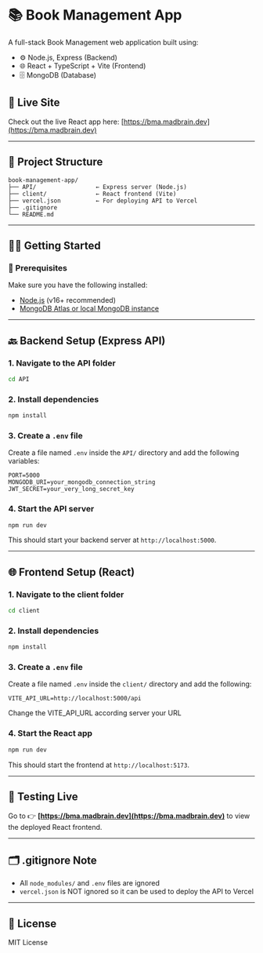 # 📚 Book Management App

A full-stack Book Management web application built using:

- ⚙️ Node.js, Express (Backend)
- 🌐 React + TypeScript + Vite (Frontend)
- 🗄 MongoDB (Database)

## 🚀 Live Site

Check out the live React app here: [https://bma.madbrain.dev](https://bma.madbrain.dev)

---

## 📁 Project Structure

```
book-management-app/
├── API/                 ← Express server (Node.js)
├── client/              ← React frontend (Vite)
├── vercel.json          ← For deploying API to Vercel
├── .gitignore
└── README.md
```

---

## 🧑‍💻 Getting Started

### 🔧 Prerequisites

Make sure you have the following installed:

- [Node.js](https://nodejs.org/) (v16+ recommended)
- [MongoDB Atlas or local MongoDB instance](https://www.mongodb.com/cloud/atlas)

---

## 🔙 Backend Setup (Express API)

### 1. Navigate to the API folder

```bash
cd API
```

### 2. Install dependencies

```bash
npm install
```

### 3. Create a `.env` file

Create a file named `.env` inside the `API/` directory and add the following variables:

```env
PORT=5000
MONGODB_URI=your_mongodb_connection_string
JWT_SECRET=your_very_long_secret_key
```

### 4. Start the API server

```bash
npm run dev
```

This should start your backend server at `http://localhost:5000`.

---

## 🌐 Frontend Setup (React)

### 1. Navigate to the client folder

```bash
cd client
```

### 2. Install dependencies

```bash
npm install
```

### 3. Create a `.env` file

Create a file named `.env` inside the `client/` directory and add the following:

```env
VITE_API_URL=http://localhost:5000/api
```
Change the VITE_API_URL according server your URL

### 4. Start the React app

```bash
npm run dev
```

This should start the frontend at `http://localhost:5173`.

---

## 🧪 Testing Live

Go to 👉 **[https://bma.madbrain.dev](https://bma.madbrain.dev)** to view the deployed React frontend.

---

## 🗂 .gitignore Note

- All `node_modules/` and `.env` files are ignored
- `vercel.json` is NOT ignored so it can be used to deploy the API to Vercel

---

## 📄 License

MIT License
